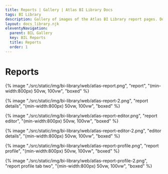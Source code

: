```yaml
---
title: Reports | Gallery | Atlas BI Library Docs
tags: BI Library
description: Gallery of images of the Atlas BI Library report pages. Documentation is easly added. Report usage included!
layout: docs_library.njk
eleventyNavigation:
  parent: BIL Gallery
  key: BIL Reports
  title: Reports
  order: 1
---
```


# Reports

{% image "./src/static/img/bi-library/web/atlas-report.png", "report", "(min-width:800px) 50vw, 100vw", "boxed" %}

{% image "./src/static/img/bi-library/web/atlas-report-2.png", "report details", "(min-width:800px) 50vw, 100vw", "boxed" %}

{% image "./src/static/img/bi-library/web/atlas-report-editor.png", "report editor", "(min-width:800px) 50vw, 100vw", "boxed" %}

{% image "./src/static/img/bi-library/web/atlas-report-editor-2.png", "editor details", "(min-width:800px) 50vw, 100vw", "boxed" %}

{% image "./src/static/img/bi-library/web/atlas-report-profile.png", "report profile", "(min-width:800px) 50vw, 100vw", "boxed" %}

{% image "./src/static/img/bi-library/web/atlas-report-profile-2.png", "report profile tab two", "(min-width:800px) 50vw, 100vw", "boxed" %}
